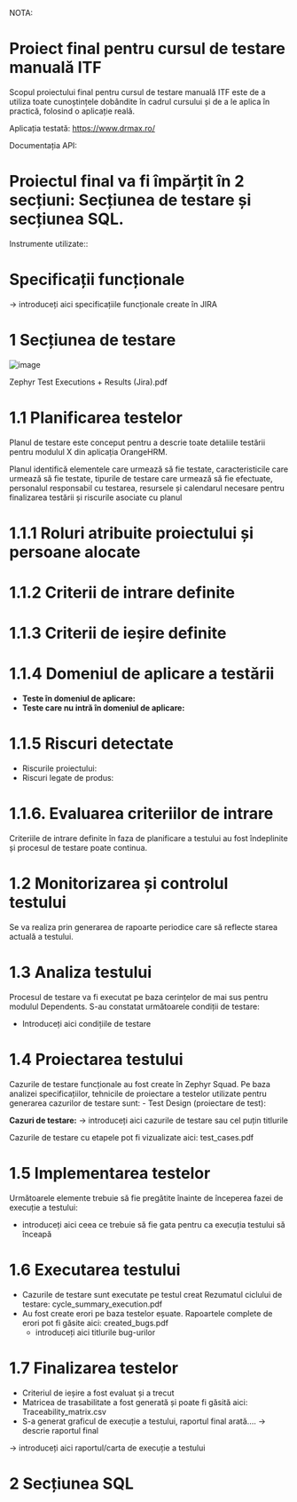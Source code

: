 NOTA:
# Proiect final pentru cursul de testare manuală ITF

Scopul proiectului final pentru cursul de testare manuală ITF este de a utiliza toate cunoștințele dobândite în cadrul cursului și de a le aplica în practică, folosind o aplicație reală.

Aplicația testată: https://www.drmax.ro/

Documentația API:

# Proiectul final va fi împărțit în 2 secțiuni: Secțiunea de testare și secțiunea SQL.

Instrumente utilizate::

# Specificații funcționale

-> introduceți aici specificațiile funcționale create în JIRA

# 1 Secțiunea de testare
![image](https://github.com/Buru-gl/ProiectTestaremanuala/assets/125501132/7ddfeb0f-157f-483b-af3b-7a37cc3b514a)

Zephyr Test Executions + Results (Jira).pdf

# 1.1 Planificarea testelor

Planul de testare este conceput pentru a descrie toate detaliile testării pentru modulul X din aplicația OrangeHRM.

Planul identifică elementele care urmează să fie testate, caracteristicile care urmează să fie testate, tipurile de testare care urmează să fie efectuate, personalul responsabil cu testarea, resursele și calendarul necesare pentru finalizarea testării și riscurile asociate cu planul

# 1.1.1 Roluri atribuite proiectului și persoane alocate

# 1.1.2 Criterii de intrare definite

# 1.1.3 Criterii de ieșire definite

# 1.1.4 Domeniul de aplicare a testării

* __Teste în domeniul de aplicare:__  
* __Teste care nu intră în domeniul de aplicare:__

# 1.1.5 Riscuri detectate
* Riscurile proiectului:
* Riscuri legate de produs:

# 1.1.6. Evaluarea criteriilor de intrare

Criteriile de intrare definite în faza de planificare a testului au fost îndeplinite și procesul de testare poate continua.

# 1.2 Monitorizarea și controlul testului

Se va realiza prin generarea de rapoarte periodice care să reflecte starea actuală a testului.

# 1.3 Analiza testului

Procesul de testare va fi executat pe baza cerințelor de mai sus pentru modulul Dependents. S-au constatat următoarele condiții de testare:
* Introduceți aici condițiile de testare

# 1.4 Proiectarea testului

Cazurile de testare funcționale au fost create în Zephyr Squad. Pe baza analizei specificațiilor, tehnicile de proiectare a testelor utilizate pentru generarea cazurilor de testare sunt: - Test Design (proiectare de test):

**Cazuri de testare:**
-> introduceți aici cazurile de testare sau cel puțin titlurile

Cazurile de testare cu etapele pot fi vizualizate aici: test_cases.pdf

# 1.5 Implementarea testelor

Următoarele elemente trebuie să fie pregătite înainte de începerea fazei de execuție a testului:

* introduceți aici ceea ce trebuie să fie gata pentru ca execuția testului să înceapă

# 1.6 Executarea testului

* Cazurile de testare sunt executate pe testul creat Rezumatul ciclului de testare: cycle_summary_execution.pdf
* Au fost create erori pe baza testelor eșuate. Rapoartele complete de erori pot fi găsite aici: created_bugs.pdf
  * introduceți aici titlurile bug-urilor

# 1.7 Finalizarea testelor

* Criteriul de ieșire a fost evaluat și a trecut
* Matricea de trasabilitate a fost generată și poate fi găsită aici: Traceability_matrix.csv
* S-a generat graficul de execuție a testului, raportul final arată.... -> descrie raportul final

-> introduceți aici raportul/carta de execuție a testului

# 2 Secțiunea SQL
